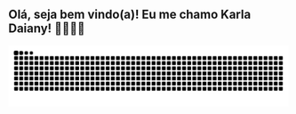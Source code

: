 ## Olá, seja bem vindo(a)! Eu me chamo Karla Daiany! 👋👩🏻‍💻

<picture>
  <source media="(prefers-color-scheme: dark)" srcset="https://raw.githubusercontent.com/karladaiany/karladaiany/output/github-contribution-grid-snake-dark.svg">
  <source media="(prefers-color-scheme: light)" srcset="https://raw.githubusercontent.com/karladaiany/karladaiany/output/github-contribution-grid-snake.svg">
  <img alt="github contribution grid snake animation" src="https://raw.githubusercontent.com/karladaiany/karladaiany/output/github-contribution-grid-snake.svg">
</picture>

<!--
**karladaiany/karladaiany** is a ✨ _special_ ✨ repository because its `README.md` (this file) appears on your GitHub profile.

Here are some ideas to get you started:

- 🔭 I’m currently working on ...
- 🌱 I’m currently learning ...
- 👯 I’m looking to collaborate on ...
- 🤔 I’m looking for help with ...
- 💬 Ask me about ...
- 📫 How to reach me: ...
- 😄 Pronouns: ...
- ⚡ Fun fact: ...
-->
